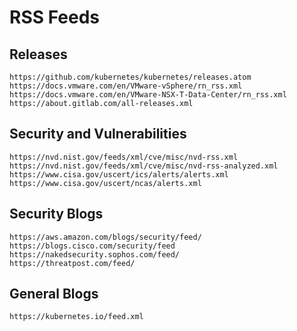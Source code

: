 # RSS Feeds

## Releases
```
https://github.com/kubernetes/kubernetes/releases.atom
https://docs.vmware.com/en/VMware-vSphere/rn_rss.xml
https://docs.vmware.com/en/VMware-NSX-T-Data-Center/rn_rss.xml
https://about.gitlab.com/all-releases.xml
```

## Security and Vulnerabilities
```
https://nvd.nist.gov/feeds/xml/cve/misc/nvd-rss.xml
https://nvd.nist.gov/feeds/xml/cve/misc/nvd-rss-analyzed.xml
https://www.cisa.gov/uscert/ics/alerts/alerts.xml
https://www.cisa.gov/uscert/ncas/alerts.xml
```

## Security Blogs
```
https://aws.amazon.com/blogs/security/feed/
https://blogs.cisco.com/security/feed
https://nakedsecurity.sophos.com/feed/
https://threatpost.com/feed/
```

## General Blogs
```
https://kubernetes.io/feed.xml
```